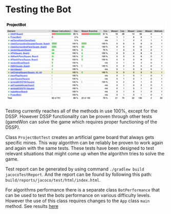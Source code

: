 # Testing the Bot

![Image of Jacoco report](https://github.com/SPitkanen/minesweeper/blob/master/documentation/pictures/minesweeperBotJacocoReport.png)

Testing currently reaches all of the methods in use 100%, except for the DSSP. However DSSP functionality 
can be proven through other tests (gameWon can solve the game which requires proper functioning of the DSSP).

Class `ProjectBotTest` creates an artificial game board that always gets specific mines. This way
algorithm can be reliably be proven to work again and again with the same tests. These tests have been designed 
to test relevant situations that might come up when the algorithm tries to solve the game.

Test report can be generated by using command `./gradlew build jacocoTestReport`. And the report can be found
by following this path: `build/reports/jacoco/test/html/index.html`.

For algorithms performance there is a separate class `BotPerformance` that can be used to test the bots performance on various 
difficulty levels. However the use of this class requires changes to the `App` class `main` method. See results [here](https://github.com/SPitkanen/minesweeper/blob/master/documentation/Implementation.md)
